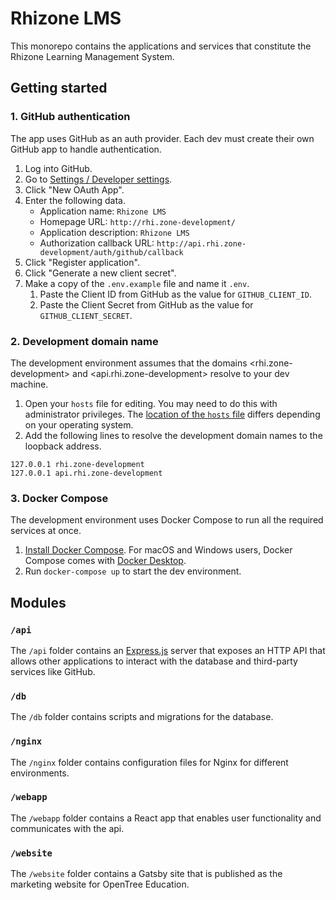 # Rhizone LMS

This monorepo contains the applications and services that constitute the Rhizone
Learning Management System.

## Getting started

### 1. GitHub authentication

The app uses GitHub as an auth provider. Each dev must create their own GitHub
app to handle authentication.

1. Log into GitHub.
2. Go to [Settings / Developer settings](https://github.com/settings/apps).
3. Click "New OAuth App".
4. Enter the following data.
   - Application name: `Rhizone LMS`
   - Homepage URL: `http://rhi.zone-development/`
   - Application description: `Rhizone LMS`
   - Authorization callback URL: `http://api.rhi.zone-development/auth/github/callback`
5. Click "Register application".
6. Click "Generate a new client secret".
7. Make a copy of the `.env.example` file and name it `.env`.
   1. Paste the Client ID from GitHub as the value for `GITHUB_CLIENT_ID`.
   2. Paste the Client Secret from GitHub as the value for `GITHUB_CLIENT_SECRET`.

### 2. Development domain name

The development environment assumes that the domains <rhi.zone-development> and
<api.rhi.zone-development> resolve to your dev machine.

1. Open your `hosts` file for editing. You may need to do this with
    administrator privileges. The [location of the `hosts`
    file](https://en.wikipedia.org/wiki/Hosts_(file)#Location_in_the_file_system)
    differs depending on your operating system.
2. Add the following lines to resolve the development domain names to the
    loopback address.

```
127.0.0.1 rhi.zone-development
127.0.0.1 api.rhi.zone-development
```

### 3. Docker Compose

The development environment uses Docker Compose to run all the required services
at once.

1. [Install Docker Compose](https://docs.docker.com/compose/install/). For macOS
    and Windows users, Docker Compose comes with
    [Docker Desktop](https://www.docker.com/products/docker-desktop).
2. Run `docker-compose up` to start the dev environment.

## Modules

### `/api`

The `/api` folder contains an [Express.js](https://expressjs.com/) server that
exposes an HTTP API that allows other applications to interact with the
database and third-party services like GitHub.

### `/db`

The `/db` folder contains scripts and migrations for the database.

### `/nginx`

The `/nginx` folder contains configuration files for Nginx for different
environments.

### `/webapp`

The `/webapp` folder contains a React app that enables user functionality and
communicates with the api.

### `/website`

The `/website` folder contains a Gatsby site that is published as the marketing
website for OpenTree Education.
